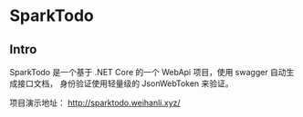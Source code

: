 # SparkTodo

## Intro
SparkTodo 是一个基于 .NET Core 的一个 WebApi 项目，使用 swagger 自动生成接口文档，
身份验证使用轻量级的 JsonWebToken 来验证。

项目演示地址： <http://sparktodo.weihanli.xyz/>